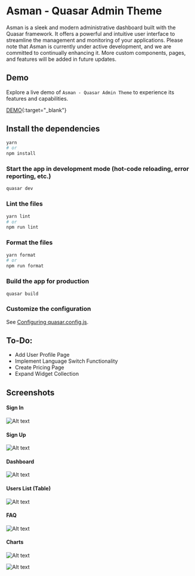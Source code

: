 # Asman - Quasar Admin Theme

Asman is a sleek and modern administrative dashboard built with the Quasar framework. It offers a powerful and intuitive user interface to streamline the management and monitoring of your applications. Please note that Asman is currently under active development, and we are committed to continually enhancing it. More custom components, pages, and features will be added in future updates.

## Demo

Explore a live demo of `Asman - Quasar Admin Theme` to experience its features and capabilities.

[DEMO](https://asman-3y8l0p5my-resmatech.vercel.app){:target="\_blank"}

## Install the dependencies

```bash
yarn
# or
npm install
```

### Start the app in development mode (hot-code reloading, error reporting, etc.)

```bash
quasar dev
```

### Lint the files

```bash
yarn lint
# or
npm run lint
```

### Format the files

```bash
yarn format
# or
npm run format
```

### Build the app for production

```bash
quasar build
```

### Customize the configuration

See [Configuring quasar.config.js](https://v2.quasar.dev/quasar-cli-vite/quasar-config-js).

## To-Do:

-   Add User Profile Page
-   Implement Language Switch Functionality
-   Create Pricing Page
-   Expand Widget Collection

## Screenshots

#### Sign In

![Alt text](src/assets/screenshots/Sign-in.png?raw=true "Screenshot")

#### Sign Up

![Alt text](src/assets/screenshots/Sign-up.png?raw=true "Screenshot")

#### Dashboard

![Alt text](src/assets/screenshots/Dashboard.png?raw=true "Screenshot")

#### Users List (Table)

![Alt text](src/assets/screenshots/Users-list.png?raw=true "Screenshot")

#### FAQ

![Alt text](src/assets/screenshots/FAQ.png?raw=true "Screenshot")

#### Charts

![Alt text](src/assets/screenshots/Charts-1.png?raw=true "Screenshot")

![Alt text](src/assets/screenshots/Charts-2.png?raw=true "Screenshot")
